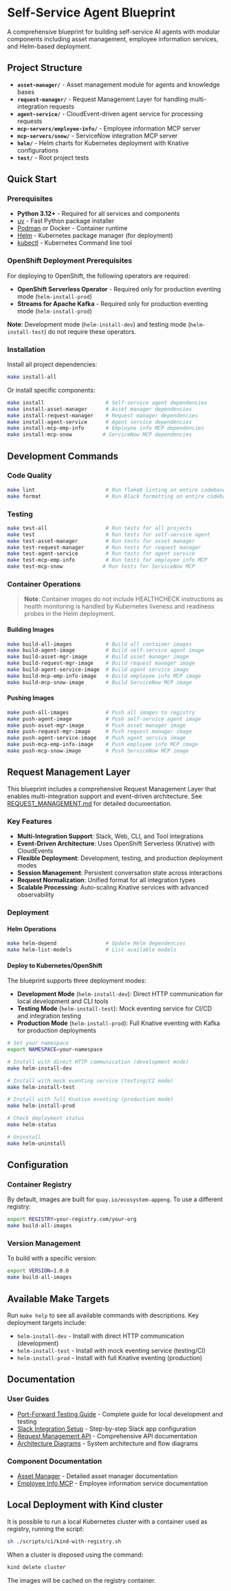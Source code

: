 # Self-Service Agent Blueprint

A comprehensive blueprint for building self-service AI agents with modular components including asset management, employee information services, and Helm-based deployment.

## Project Structure

- **`asset-manager/`** - Asset management module for agents and knowledge bases
- **`request-manager/`** - Request Management Layer for handling multi-integration requests
- **`agent-service/`** - CloudEvent-driven agent service for processing requests
- **`mcp-servers/employee-info/`** - Employee information MCP server
- **`mcp-servers/snow/`** - ServiceNow integration MCP server
- **`helm/`** - Helm charts for Kubernetes deployment with Knative configurations
- **`test/`** - Root project tests

## Quick Start

### Prerequisites

- **Python 3.12+** - Required for all services and components
- [uv](https://github.com/astral-sh/uv) - Fast Python package installer
- [Podman](https://podman.io/) or Docker - Container runtime
- [Helm](https://helm.sh/) - Kubernetes package manager (for deployment)
- [kubectl](https://kubernetes.io/docs/reference/kubectl/) - Kubernetes Command line tool

### OpenShift Deployment Prerequisites

For deploying to OpenShift, the following operators are required:

- **OpenShift Serverless Operator** - Required only for production eventing mode (`helm-install-prod`)
- **Streams for Apache Kafka** - Required only for production eventing mode (`helm-install-prod`)

**Note**: Development mode (`helm-install-dev`) and testing mode (`helm-install-test`) do not require these operators.

### Installation

Install all project dependencies:

```bash
make install-all
```

Or install specific components:

```bash
make install                    # Self-service agent dependencies
make install-asset-manager      # Asset manager dependencies
make install-request-manager    # Request manager dependencies
make install-agent-service      # Agent service dependencies
make install-mcp-emp-info       # Employee info MCP dependencies
make install-mcp-snow          # ServiceNow MCP dependencies
```

## Development Commands

### Code Quality

```bash
make lint                       # Run flake8 linting on entire codebase
make format                     # Run Black formatting on entire codebase
```

### Testing

```bash
make test-all                   # Run tests for all projects
make test                       # Run tests for self-service agent
make test-asset-manager         # Run tests for asset manager
make test-request-manager       # Run tests for request manager
make test-agent-service         # Run tests for agent service
make test-mcp-emp-info          # Run tests for employee info MCP
make test-mcp-snow             # Run tests for ServiceNow MCP
```

### Container Operations

> **Note**: Container images do not include HEALTHCHECK instructions as health monitoring is handled by Kubernetes liveness and readiness probes in the Helm deployment.

#### Building Images

```bash
make build-all-images           # Build all container images
make build-agent-image          # Build self-service agent image
make build-asset-mgr-image      # Build asset manager image
make build-request-mgr-image    # Build request manager image
make build-agent-service-image  # Build agent service image
make build-mcp-emp-info-image   # Build employee info MCP image
make build-mcp-snow-image       # Build ServiceNow MCP image
```

#### Pushing Images

```bash
make push-all-images            # Push all images to registry
make push-agent-image           # Push self-service agent image
make push-asset-mgr-image       # Push asset manager image
make push-request-mgr-image     # Push request manager image
make push-agent-service-image   # Push agent service image
make push-mcp-emp-info-image    # Push employee info MCP image
make push-mcp-snow-image        # Push ServiceNow MCP image
```

## Request Management Layer

This blueprint includes a comprehensive Request Management Layer that enables multi-integration support and event-driven architecture. See [REQUEST_MANAGEMENT.md](REQUEST_MANAGEMENT.md) for detailed documentation.

### Key Features

- **Multi-Integration Support**: Slack, Web, CLI, and Tool integrations
- **Event-Driven Architecture**: Uses OpenShift Serverless (Knative) with CloudEvents
- **Flexible Deployment**: Development, testing, and production deployment modes
- **Session Management**: Persistent conversation state across interactions
- **Request Normalization**: Unified format for all integration types
- **Scalable Processing**: Auto-scaling Knative services with advanced observability

### Deployment

#### Helm Operations

```bash
make helm-depend                # Update Helm dependencies
make helm-list-models           # List available models
```

#### Deploy to Kubernetes/OpenShift

The blueprint supports three deployment modes:

- **Development Mode** (`helm-install-dev`): Direct HTTP communication for local development and CLI tools
- **Testing Mode** (`helm-install-test`): Mock eventing service for CI/CD and integration testing
- **Production Mode** (`helm-install-prod`): Full Knative eventing with Kafka for production deployments

```bash
# Set your namespace
export NAMESPACE=your-namespace

# Install with direct HTTP communication (development mode)
make helm-install-dev

# Install with mock eventing service (testing/CI mode)
make helm-install-test

# Install with full Knative eventing (production mode)
make helm-install-prod

# Check deployment status
make helm-status

# Uninstall
make helm-uninstall
```

## Configuration

### Container Registry

By default, images are built for `quay.io/ecosystem-appeng`. To use a different registry:

```bash
export REGISTRY=your-registry.com/your-org
make build-all-images
```

### Version Management

To build with a specific version:

```bash
export VERSION=1.0.0
make build-all-images
```

## Available Make Targets

Run `make help` to see all available commands with descriptions. Key deployment targets include:

- `helm-install-dev` - Install with direct HTTP communication (development)
- `helm-install-test` - Install with mock eventing service (testing/CI)
- `helm-install-prod` - Install with full Knative eventing (production)

## Documentation

### User Guides
- [Port-Forward Testing Guide](PORT_FORWARD_TESTING.md) - Complete guide for local development and testing
- [Slack Integration Setup](SLACK_INTEGRATION_SETUP.md) - Step-by-step Slack app configuration
- [Request Management API](REQUEST_MANAGEMENT.md) - Comprehensive API documentation
- [Architecture Diagrams](ARCHITECTURE_DIAGRAMS.md) - System architecture and flow diagrams

### Component Documentation

- [Asset Manager](asset-manager/README.md) - Detailed asset manager documentation
- [Employee Info MCP](mcp-servers/employee-info/README.md) - Employee information service documentation

## Local Deployment with Kind cluster

It is possible to run a local Kubernetes cluster with a container used as registry, running the script:

```bash
sh ./scripts/ci/kind-with-registry.sh
```

When a cluster is disposed using the command:

```bash
kind delete cluster
```

The images will be cached on the registry container.